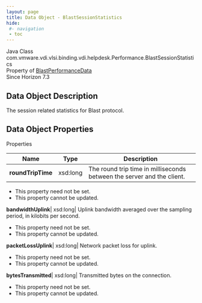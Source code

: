 ```yaml
---
layout: page
title: Data Object - BlastSessionStatistics
hide:
 #- navigation
 - toc
---
```






Java Class
    com.vmware.vdi.vlsi.binding.vdi.helpdesk.Performance.BlastSessionStatistics  
Property of
     [BlastPerformanceData](vdi.helpdesk.Performance.BlastPerformanceData.md#field_detail)  
Since 
    Horizon 7.3

## Data Object Description 

The session related statistics for Blast protocol. 

## Data Object Properties

Properties

Name |  Type |  Description   
---|---|---  
**roundTripTime**|  xsd:long|  The round trip time in milliseconds between the server and the client.   


* This property need not be set.
* This property cannot be updated.

  
**bandwidthUplink**|  xsd:long|  Uplink bandwidth averaged over the sampling period, in kilobits per second.   


* This property need not be set.
* This property cannot be updated.

  
**packetLossUplink**|  xsd:long|  Network packet loss for uplink.   


* This property need not be set.
* This property cannot be updated.

  
**bytesTransmitted**|  xsd:long|  Transmitted bytes on the connection.   


* This property need not be set.
* This property cannot be updated.

  
  
  

  
  

